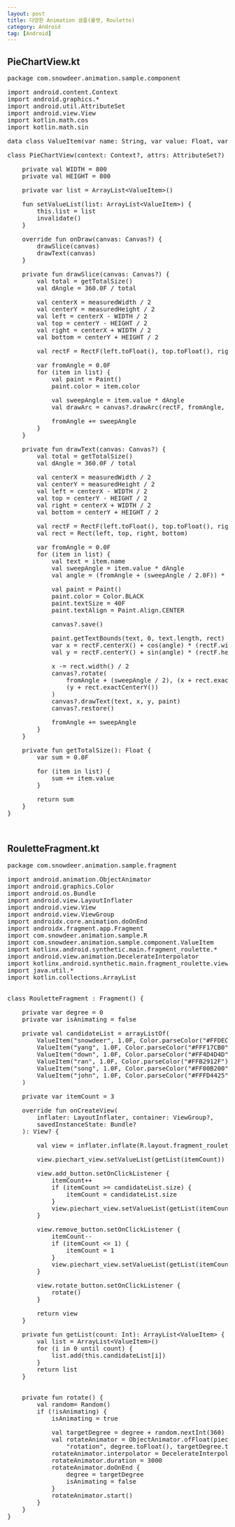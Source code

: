 ```yaml
---
layout: post
title: 다양한 Animation 샘플(룰렛, Roulette)
category: Android
tag: [Android]
---
```


## PieChartView.kt

<pre class="prettyprint">
package com.snowdeer.animation.sample.component

import android.content.Context
import android.graphics.*
import android.util.AttributeSet
import android.view.View
import kotlin.math.cos
import kotlin.math.sin

data class ValueItem(var name: String, var value: Float, var color: Int)

class PieChartView(context: Context?, attrs: AttributeSet?) : View(context, attrs) {

    private val WIDTH = 800
    private val HEIGHT = 800

    private var list = ArrayList&lt;ValueItem&gt;()

    fun setValueList(list: ArrayList&lt;ValueItem&gt;) {
        this.list = list
        invalidate()
    }

    override fun onDraw(canvas: Canvas?) {
        drawSlice(canvas)
        drawText(canvas)
    }

    private fun drawSlice(canvas: Canvas?) {
        val total = getTotalSize()
        val dAngle = 360.0F / total

        val centerX = measuredWidth / 2
        val centerY = measuredHeight / 2
        val left = centerX - WIDTH / 2
        val top = centerY - HEIGHT / 2
        val right = centerX + WIDTH / 2
        val bottom = centerY + HEIGHT / 2

        val rectF = RectF(left.toFloat(), top.toFloat(), right.toFloat(), bottom.toFloat())

        var fromAngle = 0.0F
        for (item in list) {
            val paint = Paint()
            paint.color = item.color

            val sweepAngle = item.value * dAngle
            val drawArc = canvas?.drawArc(rectF, fromAngle, sweepAngle, true, paint)

            fromAngle += sweepAngle
        }
    }

    private fun drawText(canvas: Canvas?) {
        val total = getTotalSize()
        val dAngle = 360.0F / total

        val centerX = measuredWidth / 2
        val centerY = measuredHeight / 2
        val left = centerX - WIDTH / 2
        val top = centerY - HEIGHT / 2
        val right = centerX + WIDTH / 2
        val bottom = centerY + HEIGHT / 2

        val rectF = RectF(left.toFloat(), top.toFloat(), right.toFloat(), bottom.toFloat())
        val rect = Rect(left, top, right, bottom)

        var fromAngle = 0.0F
        for (item in list) {
            val text = item.name
            val sweepAngle = item.value * dAngle
            val angle = (fromAngle + (sweepAngle / 2.0F)) * 0.0174532925F

            val paint = Paint()
            paint.color = Color.BLACK
            paint.textSize = 40F
            paint.textAlign = Paint.Align.CENTER

            canvas?.save()

            paint.getTextBounds(text, 0, text.length, rect)
            var x = rectF.centerX() + cos(angle) * (rectF.width() / 4 + rect.width() / 2)
            val y = rectF.centerY() + sin(angle) * (rectF.height() / 4 + rect.width() / 2)

            x -= rect.width() / 2
            canvas?.rotate(
                fromAngle + (sweepAngle / 2), (x + rect.exactCenterX()),
                (y + rect.exactCenterY())
            )
            canvas?.drawText(text, x, y, paint)
            canvas?.restore()

            fromAngle += sweepAngle
        }
    }

    private fun getTotalSize(): Float {
        var sum = 0.0F

        for (item in list) {
            sum += item.value
        }

        return sum
    }
}
</pre>

<br>

## RouletteFragment.kt

<pre class="prettyprint">
package com.snowdeer.animation.sample.fragment

import android.animation.ObjectAnimator
import android.graphics.Color
import android.os.Bundle
import android.view.LayoutInflater
import android.view.View
import android.view.ViewGroup
import androidx.core.animation.doOnEnd
import androidx.fragment.app.Fragment
import com.snowdeer.animation.sample.R
import com.snowdeer.animation.sample.component.ValueItem
import kotlinx.android.synthetic.main.fragment_roulette.*
import android.view.animation.DecelerateInterpolator
import kotlinx.android.synthetic.main.fragment_roulette.view.*
import java.util.*
import kotlin.collections.ArrayList


class RouletteFragment : Fragment() {

    private var degree = 0
    private var isAnimating = false

    private val candidateList = arrayListOf(
        ValueItem("snowdeer", 1.0F, Color.parseColor("#FFDECF3F")),
        ValueItem("yang", 1.0F, Color.parseColor("#FFF17CB0")),
        ValueItem("down", 1.0F, Color.parseColor("#FF4D4D4D")),
        ValueItem("ran", 1.0F, Color.parseColor("#FFB2912F")),
        ValueItem("song", 1.0F, Color.parseColor("#FF00B200")),
        ValueItem("john", 1.0F, Color.parseColor("#FFFD4425"))
    )

    private var itemCount = 3

    override fun onCreateView(
        inflater: LayoutInflater, container: ViewGroup?,
        savedInstanceState: Bundle?
    ): View? {

        val view = inflater.inflate(R.layout.fragment_roulette, container, false)

        view.piechart_view.setValueList(getList(itemCount))

        view.add_button.setOnClickListener {
            itemCount++
            if (itemCount >= candidateList.size) {
                itemCount = candidateList.size
            }
            view.piechart_view.setValueList(getList(itemCount))
        }

        view.remove_button.setOnClickListener {
            itemCount--
            if (itemCount <= 1) {
                itemCount = 1
            }
            view.piechart_view.setValueList(getList(itemCount))
        }

        view.rotate_button.setOnClickListener {
            rotate()
        }

        return view
    }

    private fun getList(count: Int): ArrayList&lt;ValueItem&gt; {
        val list = ArrayList&lt;ValueItem&gt;()
        for (i in 0 until count) {
            list.add(this.candidateList[i])
        }
        return list
    }


    private fun rotate() {
        val random= Random()
        if (!isAnimating) {
            isAnimating = true

            val targetDegree = degree + random.nextInt(360) * (random.nextInt(7) + 7)
            val rotateAnimator = ObjectAnimator.ofFloat(piechart_view,
                "rotation", degree.toFloat(), targetDegree.toFloat())
            rotateAnimator.interpolator = DecelerateInterpolator()
            rotateAnimator.duration = 3000
            rotateAnimator.doOnEnd {
                degree = targetDegree
                isAnimating = false
            }
            rotateAnimator.start()
        }
    }
}
</pre>
